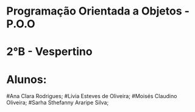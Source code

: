 
# Programação Orientada a Objetos - P.O.O
# 2°B - Vespertino
# Alunos: 
#Ana Clara Rodrigues;
#Lívia Esteves de Oliveira;
#Moisés Claudino Oliveira;
#Sarha Sthefanny Araripe Silva;
